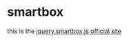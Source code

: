 # smartbox


this is the [jquery.smartbox.js official site](http://smartbox.huangsw.com/cn/introduce.html)
